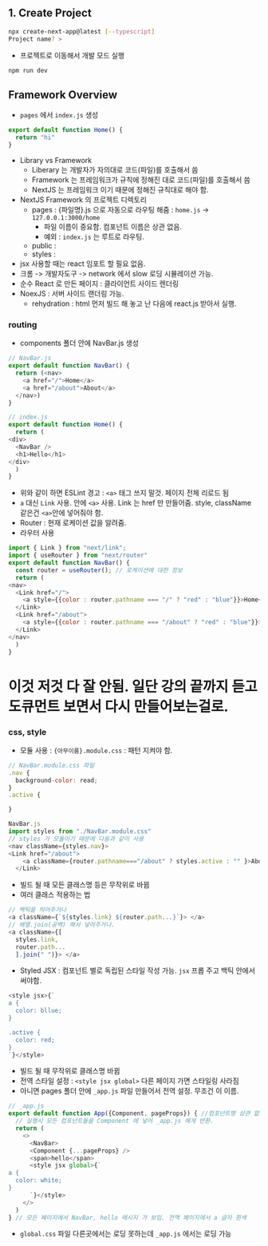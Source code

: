 ## 1. Create Project 
```sh
npx create-next-app@latest [--typescript]
Project name? > 
```
- 프로젝트로 이동해서 개발 모드 실행 
```
npm run dev
```

## Framework Overview
- `pages` 에서 `index.js` 생성
```javascript
export default function Home() {
  return "hi"
}
```
- Library vs Framework
  - Liberary 는 개발자가 자의대로 코드(파일)를 호출해서 씀
  - Framework 는 프레임워크가 규칙에 정해진 대로 코드(파일)를 호출해서 씀
  - NextJS 는 프레임워크 이기 때문에 정해진 규칙대로 해야 함.
- NextJS Framework 의 프로젝트 디렉토리
  - pages : {파일명}.js 으로 자동으로 라우팅 해줌 : `home.js` -> `127.0.0.1:3000/home`
    - 파일 이름이 중요함. 컴포넌트 이름은 상관 없음.
    - 예외 : `index.js` 는 루트로 라우팅.
  - public : 
  - styles : 
- jsx 사용할 때는 react 임포트 할 필요 없음.
- 크롬 -> 개발자도구 -> network 에서 slow 로딩 시뮬레이션 가능.
- 순수 React 로 만든 페이지 : 클라이언트 사이드 렌더링
- NoexJS : 서버 사이드 랜더링 가능.
  - rehydration : html 먼저 빌드 해 놓고 난 다음에 react.js 받아서 실행.

### routing
- components 폴더 안에 NavBar.js 생성
```javascript
// NavBar.js
export default function NavBar() {
  return (<nav>
    <a href="/">Home</a>
    <a href="/about">About</a>
  </nav>)
}

// index.js
export default function Home() {
  return (
<div>
  <NavBar />
  <h1>Hello</h1>
</div>
  )
}
```
- 위와 같이 하면 ESLint 경고 : `<a>` 태그 쓰지 말것. 페이지 전체 리로드 됨
- `a` 대신 `Link` 사용. 안에 `<a>` 사용. Link 는 href 만 만들어줌. style, className 같은건 `<a>`안에 넣어줘야 함.
- Router : 현재 로케이션 값을 알려줌.
- 라우터 사용
```javascript
import { Link } from "next/link";
import { useRouter } from "next/router"
export default function NavBar() {
  const router = useRouter(); // 로케이션에 대한 정보
  return (
<nav>
  <Link href="/">
    <a style={{color : router.pathname === "/" ? "red" : "blue"}}>Home</a>
  </Link>
  <Link href="/about">
    <a style={{color : router.pathname === "/about" ? "red" : "blue"}}>About</a>
  </Link>
</nav>
  )
}
```
# 이것 저것 다 잘 안됨. 일단 강의 끝까지 듣고 도큐먼트 보면서 다시 만들어보는걸로.

### css, style
- 모듈 사용 : `{아무이름}.module.css` : 패턴 지켜야 함.
```javascript
// NavBar.module.css 파일
.nav {
  background-color: read;
}
.active {

}

NavBar.js
import styles from "./NavBar.module.css"
// styles 가 모듈이기 때문에 다음과 같이 사용
<nav className={styles.nav}>
<Link href="/about">
    <a className={router.pathname==="/about" ? styles.active : "" }>About</a>
  </Link>
```
- 빌드 될 때 모든 클래스명 등은 무작위로 바뀜
- 여러 클래스 적용하는 법
```javascript
// 백틱을 띄어주거나
<a className={`${styles.link} ${router.path...}`}> </a>
// 배열.join(공백) 해서 넣어주거나.
<a className={[
  styles.link,
  router.path...
  ].join(" ")}> </a>
```
- Styled JSX : 컴포넌트 별로 독립된 스타일 작성 가능. `jsx` 프롭 주고 백틱 안에서 써야함.
```javascript
<style jsx>{`
a {
  color: bllue;
}

.active {
  color: red;
}
`}</style>
```
- 빌드 될 때 무작위로 클래스명 바뀜
- 전역 스타일 설정 : `<style jsx global>` 다른 페이지 가면 스타일링 사라짐
- 아니면 pages 폴더 안에 `_app.js` 파일 만들어서 전역 설정. 무조건 이 이름.
```javascript
// _app.js
export default function App({Component, pageProps}) { //컴포넌트명 상관 없음.
  // 실행시 모든 컴포넌트들을 Component 에 넣어 _app.js 에게 반환.
  return (
    <>
      <NavBar>
      <Component {...pageProps} />
      <span>hello</span>
      <style jsx global>{`
a {
  color: white;
}
      `}</style>
    </>
  )
} // 모든 페이지에서 NavBar, hello 메시지 가 보임. 전역 페이지에서 a 글자 흰색
```
- `global.css` 파일 다른곳에서는 로딩 못하는데 `_app.js` 에서는 로딩 가능
